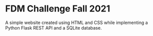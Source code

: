 # FDM Challenge Fall 2021
A simple website created using HTML and CSS while implementing a Python Flask REST API and a SQLite database.

